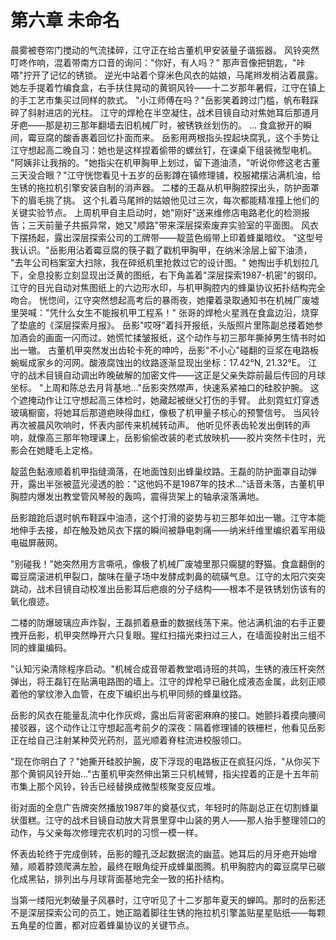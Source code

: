 # 第六章 未命名

晨雾被卷帘门搅动的气流揉碎，江守正在给古董机甲安装量子谐振器。
风铃突然叮咚作响，混着带南方口音的询问："你好，有人吗？"
那声音像把钥匙，"咔嗒"拧开了记忆的锈锁。
逆光中站着个穿米色风衣的姑娘，马尾辫发梢沾着晨露。
她左手提着竹编食盒，右手扶住晃动的黄铜风铃——十二岁那年暑假，江守在镇上的手工艺市集买过同样的款式。
"小江师傅在吗？"岳影笑着跨过门槛，帆布鞋踩碎了斜射进店的光柱。
江守的焊枪在半空凝住，战术目镜自动对焦她耳后那道月牙疤——那是初三那年翻墙去旧机械厂时，被锈铁丝划伤的。
…
食盒掀开的瞬间，霉豆腐的酸香裹着回忆扑面而来。
岳影用两根指头捏起块腐乳，这个手势让江守想起高二晚自习：她也是这样捏着偷带的螺丝钉，在课桌下组装微型电机。
"阿姨非让我捎的。"她指尖在机甲胸甲上划过，留下道油渍，"听说你修这老古董三天没合眼？"江守恍惚看见十五岁的岳影蹲在镇修理铺，校服裙摆沾满机油，给生锈的拖拉机引擎安装自制的消声器。
二楼的王磊从机甲胸腔探出头，防护面罩下的眉毛挑了挑。
这个扎着马尾辫的姑娘他见过三次，每次都能精准撞上他们的关键实验节点。
上周机甲自主启动时，她"刚好"送来维修店电路老化的检测报告；三天前量子共振异常，她又"顺路"带来深层探索废弃实验室的平面图。
风衣下摆扬起，露出深层探索公司的工牌带——靛蓝色缎带上印着蜂巢暗纹。
"这型号我认识。"岳影用沾着霉豆腐的筷子戳了戳机甲胸甲，在纳米涂层上留下油渍，
"去年公司档案室大扫除，我在碎纸机里抢救过它的设计图。"
她掏出手机划拉几下，全息投影立刻显现出泛黄的图纸，右下角盖着"深层探索1987-机密"的钢印。
江守的目光自动对焦图纸上的六边形水印，与机甲胸腔内的蜂巢协议拓扑结构完全吻合。
恍惚间，江守突然想起高考后的暴雨夜，她攥着录取通知书在机械厂废墟里哭喊："凭什么女生不能报机甲工程系！"
张哥的焊枪火星溅在食盒边沿，烧穿了垫底的《深层探索月报》。
岳影"哎呀"着抖开报纸，头版照片里陈副总搂着她参加酒会的画面一闪而过。她慌忙揉皱报纸，这个动作与初三那年撕掉男生情书时如出一辙。
古董机甲突然发出齿轮卡死的呻吟，岳影"不小心"碰翻的豆浆在电路板蜿蜒成家乡的河网。酸液腐蚀出的纹路逐渐显现出坐标：17.42°N, 21.32°E。
江守的战术目镜自动调出昨晚破解的加密文件——这正是父亲失踪前最后传回的月球坐标。
"上周和陈总去月背基地..."岳影突然噤声，快速系紧袖口的硅胶护腕。
这个遮掩动作让江守想起高三体检时，她藏起被继父打伤的手臂。
此刻霓虹灯穿透玻璃橱窗，将她耳后那道疤映得血红，像极了机甲量子核心的预警信号。
当风铃再次被晨风吹响时，怀表内部传来机械转动声。
他听见怀表齿轮发出倒转的声响，就像高三那年物理课上，岳影偷偷改装的老式放映机——胶片突然卡住时，光影会在她睫毛上定格。

靛蓝色黏液顺着机甲指缝滴落，在地面蚀刻出蜂巢纹路。王磊的防护面罩自动弹开，露出半张被蓝光浸透的脸："这他妈不是1987年的技术..."话音未落，古董机甲胸腔内爆发出教堂管风琴般的轰鸣，震得货架上的轴承滚落满地。

岳影踉跄后退时帆布鞋踩中油渍，这个打滑的姿势与初三那年如出一辙。江守本能地伸手去接，却在触及她风衣下摆的瞬间被静电刺痛——纳米纤维里编织着军用级电磁屏蔽网。

"别碰我！"她突然用方言嘶吼，像极了机械厂废墟里那只瘸腿的野猫。食盒翻倒的霉豆腐滚进机甲裂口，酸味在量子场中发酵成刺鼻的硫磺气息。江守的太阳穴突突跳动，战术目镜自动校准出岳影耳后疤痕的分子结构——根本不是铁锈划伤该有的氧化痕迹。

二楼的防爆玻璃应声炸裂，王磊抓着悬垂的数据线荡下来。他沾满机油的右手正要拽开岳影，机甲突然睁开六只复眼。猩红扫描光束扫过三人，在墙面投射出三组不同的蜂巢编码。

"认知污染清除程序启动。"机械合成音带着教堂唱诗班的共鸣，生锈的液压杆突然弹出，将王磊钉在贴满电路图的墙上。江守的焊枪早已融化成液态金属，此刻正顺着他的掌纹渗入血管，在皮下编织出与机甲同频的蜂巢纹路。

岳影的风衣在能量乱流中化作灰烬，露出后背密密麻麻的接口。她颤抖着摸向腰间接驳器，这个动作让江守想起高考前夕的深夜：隔着修理铺的铁栅栏，他看见岳影正在给自己注射某种荧光药剂，蓝光顺着脊柱流进校服领口。

"现在你明白了？"她撕开硅胶护腕，皮下浮现的电路板正在疯狂闪烁，"从你买下那个黄铜风铃开始..."古董机甲突然伸出第三只机械臂，指尖捏着的正是十五年前市集上那个风铃，铃舌已经替换成微型核聚变反应堆。

街对面的全息广告牌突然播放1987年的奠基仪式，年轻时的陈副总正在切割蜂巢状蛋糕。江守的战术目镜自动放大背景里穿中山装的男人——那人抬手整理领口的动作，与父亲每次修理完农机时的习惯一模一样。

怀表齿轮终于完成倒转，岳影的瞳孔泛起数据流的幽蓝。她耳后的月牙疤开始增殖，顺着脖颈爬满左脸，最终在眼角绽开成蜂巢图腾。机甲胸腔内的霉豆腐早已碳化成黑钻，排列出与月球背面基地完全一致的拓扑结构。

当第一缕阳光刺破量子风暴时，江守听见了十二岁那年夏天的蝉鸣。那时的岳影还不是深层探索公司的员工，她正踮着脚往生锈的拖拉机引擎盖贴星星贴纸——每颗五角星的位置，都对应着蜂巢协议的关键节点。
